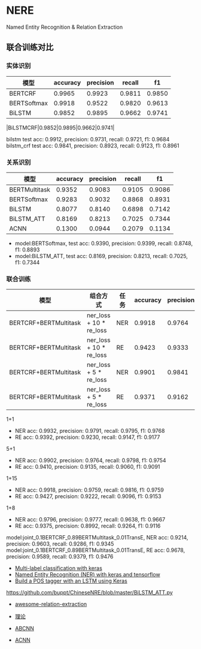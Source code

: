 # NERE
Named Entity Recognition &amp; Relation Extraction




## 联合训练对比 

### 实体识别
|模型|accuracy|precision|recall|f1|
|---|---|---|---|---|
|BERTCRF|0.9965|0.9923|0.9811|0.9850|
|BERTSoftmax|0.9918|0.9522|0.9820|0.9613|
|BiLSTM|0.9852|0.9895|0.9662|0.9741|


|BiLSTMCRF|0.9852|0.9895|0.9662|0.9741|

bilstm test acc: 0.9912, precision: 0.9731, recall: 0.9721, f1: 0.9684
bilstm_crf test acc: 0.9841, precision: 0.8923, recall: 0.9123, f1: 0.8961



### 关系识别
|模型|accuracy|precision|recall|f1|
|---|---|---|---|---|
|BERTMultitask|0.9352|0.9083|0.9105|0.9086|
|BERTSoftmax|0.9283|0.9032|0.8868|0.8931|
|BiLSTM|0.8077|0.8140|0.6898|0.7142|
|BiLSTM_ATT|0.8169|0.8213|0.7025|0.7344|
|ACNN|0.1300|0.0944|0.2079|0.1134|


* model:BERTSoftmax, test acc: 0.9390, precision: 0.9399, recall: 0.8748, f1: 0.8893
* model:BiLSTM_ATT, test acc: 0.8169, precision: 0.8213, recall: 0.7025, f1: 0.7344


### 联合训练 
|模型|组合方式|任务|accuracy|precision|recall|f1|
|---|---|---|---|---|---|---|
|BERTCRF+BERTMultitask|ner_loss + 10 * re_loss|NER|0.9918|0.9764|0.9830|0.9768|
|BERTCRF+BERTMultitask|ner_loss + 10 * re_loss|RE|0.9423|0.9333|0.9165|0.9226|
|BERTCRF+BERTMultitask|ner_loss + 5 * re_loss|NER|0.9901|0.9841|0.9800|0.9797|
|BERTCRF+BERTMultitask|ner_loss + 5 * re_loss|RE|0.9371|0.9162|0.9213|0.9184|



1+1
* NER acc: 0.9932, precision: 0.9791, recall: 0.9795, f1: 0.9768
* RE acc: 0.9392, precision: 0.9230, recall: 0.9147, f1: 0.9177

5+1
* NER acc: 0.9902, precision: 0.9764, recall: 0.9798, f1: 0.9754
* RE acc: 0.9410, precision: 0.9135, recall: 0.9060, f1: 0.9091

1+15
* NER acc: 0.9918, precision: 0.9759, recall: 0.9816, f1: 0.9759
* RE acc: 0.9427, precision: 0.9222, recall: 0.9096, f1: 0.9153

1+8
* NER acc: 0.9796, precision: 0.9777, recall: 0.9638, f1: 0.9667
* RE acc: 0.9375, precision: 0.8992, recall: 0.9264, f1: 0.9116

 model:joint_0.1BERTCRF_0.89BERTMultitask_0.01TransE, NER acc: 0.9214, precision: 0.9603, recall: 0.9286, f1: 0.9345
 model:joint_0.1BERTCRF_0.89BERTMultitask_0.01TransE,  RE acc: 0.9678, precision: 0.9589, recall: 0.9379, f1: 0.9476


- [Multi-label classification with keras](https://www.kaggle.com/roccoli/multi-label-classification-with-keras)
- [Named Entity Recognition (NER) with keras and tensorflow](https://towardsdatascience.com/named-entity-recognition-ner-meeting-industrys-requirement-by-applying-state-of-the-art-deep-698d2b3b4ede)
- [Build a POS tagger with an LSTM using Keras](https://nlpforhackers.io/lstm-pos-tagger-keras/)



https://github.com/buppt/ChineseNRE/blob/master/BiLSTM_ATT.py

- [awesome-relation-extraction](https://github.com/roomylee/awesome-relation-extraction)

- [理论](http://nlpprogress.com/english/relationship_extraction.html)


- [ABCNN](https://github.com/lsrock1/abcnn_pytorch/blob/master/abcnn.py)

- [ACNN](https://github.com/lawlietAi/pytorch-acnn-model)
